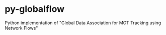 # py-globalflow
Python implementation of "Global Data Association for MOT Tracking using Network Flows"
